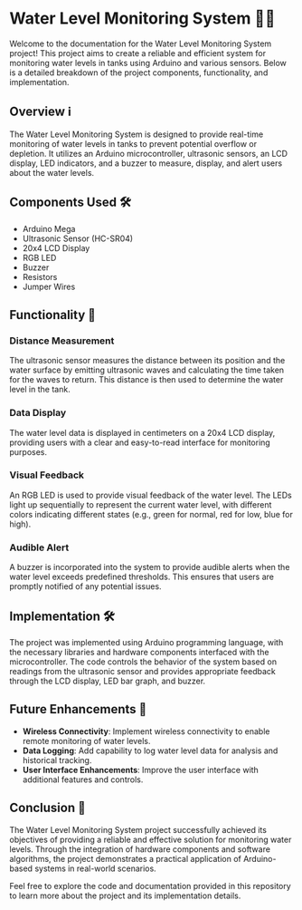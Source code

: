 # Water Level Monitoring System 🌊💧

Welcome to the documentation for the Water Level Monitoring System project! This project aims to create a reliable and efficient system for monitoring water levels in tanks using Arduino and various sensors. Below is a detailed breakdown of the project components, functionality, and implementation.

## Overview ℹ️

The Water Level Monitoring System is designed to provide real-time monitoring of water levels in tanks to prevent potential overflow or depletion. It utilizes an Arduino microcontroller, ultrasonic sensors, an LCD display, LED indicators, and a buzzer to measure, display, and alert users about the water levels.

## Components Used 🛠️

- Arduino Mega
- Ultrasonic Sensor (HC-SR04)
- 20x4 LCD Display
- RGB LED
- Buzzer
- Resistors
- Jumper Wires

## Functionality 🚀

### Distance Measurement
The ultrasonic sensor measures the distance between its position and the water surface by emitting ultrasonic waves and calculating the time taken for the waves to return. This distance is then used to determine the water level in the tank.

### Data Display
The water level data is displayed in centimeters on a 20x4 LCD display, providing users with a clear and easy-to-read interface for monitoring purposes.

### Visual Feedback
An RGB LED is used to provide visual feedback of the water level. The LEDs light up sequentially to represent the current water level, with different colors indicating different states (e.g., green for normal, red for low, blue for high).

### Audible Alert
A buzzer is incorporated into the system to provide audible alerts when the water level exceeds predefined thresholds. This ensures that users are promptly notified of any potential issues.

## Implementation 🛠️

The project was implemented using Arduino programming language, with the necessary libraries and hardware components interfaced with the microcontroller. The code controls the behavior of the system based on readings from the ultrasonic sensor and provides appropriate feedback through the LCD display, LED bar graph, and buzzer.

## Future Enhancements 🔮

- **Wireless Connectivity**: Implement wireless connectivity to enable remote monitoring of water levels.
- **Data Logging**: Add capability to log water level data for analysis and historical tracking.
- **User Interface Enhancements**: Improve the user interface with additional features and controls.

## Conclusion 🎉

The Water Level Monitoring System project successfully achieved its objectives of providing a reliable and effective solution for monitoring water levels. Through the integration of hardware components and software algorithms, the project demonstrates a practical application of Arduino-based systems in real-world scenarios.

Feel free to explore the code and documentation provided in this repository to learn more about the project and its implementation details.
